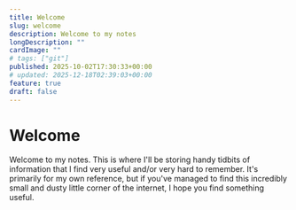 ```yaml
---
title: Welcome
slug: welcome
description: Welcome to my notes
longDescription: ""
cardImage: ""
# tags: ["git"]
published: 2025-10-02T17:30:33+00:00
# updated: 2025-12-18T02:39:03+00:00
feature: true
draft: false
---
```


# Welcome

Welcome to my notes. This is where I'll be storing handy tidbits of information
that I find very useful and/or very hard to remember. It's primarily for my own
reference, but if you've managed to find this incredibly small and dusty little
corner of the internet, I hope you find something useful. 
